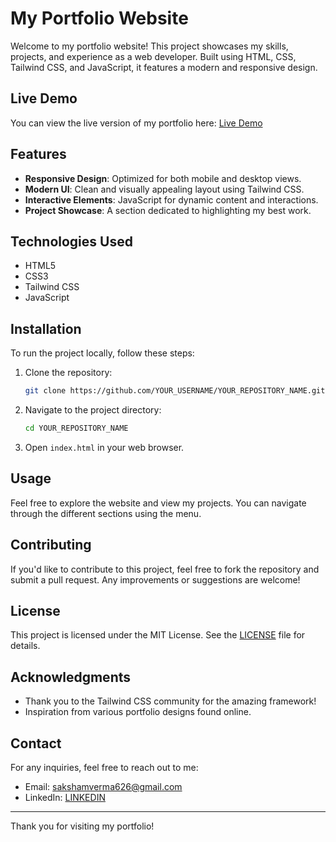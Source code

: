 # My Portfolio Website

Welcome to my portfolio website! This project showcases my skills, projects, and experience as a web developer. Built using HTML, CSS, Tailwind CSS, and JavaScript, it features a modern and responsive design.

## Live Demo

You can view the live version of my portfolio here: [Live Demo](YOUR_LIVE_DEMO_LINK)

## Features

- **Responsive Design**: Optimized for both mobile and desktop views.
- **Modern UI**: Clean and visually appealing layout using Tailwind CSS.
- **Interactive Elements**: JavaScript for dynamic content and interactions.
- **Project Showcase**: A section dedicated to highlighting my best work.

## Technologies Used

- HTML5
- CSS3
- Tailwind CSS
- JavaScript

## Installation

To run the project locally, follow these steps:

1. Clone the repository:
   ```bash
   git clone https://github.com/YOUR_USERNAME/YOUR_REPOSITORY_NAME.git
   ```
2. Navigate to the project directory:
   ```bash
   cd YOUR_REPOSITORY_NAME
   ```
3. Open `index.html` in your web browser.

## Usage

Feel free to explore the website and view my projects. You can navigate through the different sections using the menu.

## Contributing

If you'd like to contribute to this project, feel free to fork the repository and submit a pull request. Any improvements or suggestions are welcome!

## License

This project is licensed under the MIT License. See the [LICENSE](LICENSE) file for details.

## Acknowledgments

- Thank you to the Tailwind CSS community for the amazing framework!
- Inspiration from various portfolio designs found online.

## Contact

For any inquiries, feel free to reach out to me:

- Email: sakshamverma626@gmail.com
- LinkedIn: [LINKEDIN](https://www.linkedin.com/in/saksham-verma-/)

---

Thank you for visiting my portfolio!
